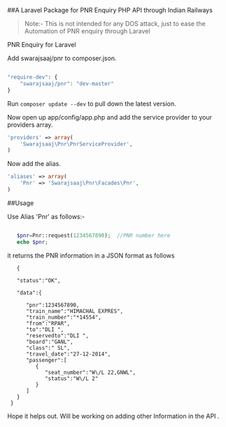 ##A Laravel Package for PNR Enquiry PHP API through Indian Railways


>Note:- This is not intended for any DOS attack, just to ease the Automation of PNR enquiry through Laravel

PNR Enquiry for Laravel

Add swarajsaaj/pnr to composer.json.
```php

"require-dev": {
    "swarajsaaj/pnr": "dev-master"
}

```

Run <code>composer update --dev</code> to pull down the latest version.

Now open up app/config/app.php and add the service provider to your providers array.

```php
'providers' => array(
    'Swarajsaaj\Pnr\PnrServiceProvider',
)
```

Now add the alias.

```php
'aliases' => array(
    'Pnr' => 'Swarajsaaj\Pnr\Facades\Pnr',
)
```

##Usage

Use Alias 'Pnr' as follows:-

```php

   $pnr=Pnr::request(1234567890);  //PNR number here
   echo $pnr;

```

it returns the PNR information in a JSON format as follows


```javasript
   {

   "status":"OK",

   "data":{

      "pnr":1234567890,
      "train_name":"HIMACHAL EXPRES",
      "train_number":"*14554",
      "from":"RPAR",
      "to":"DLI ",
      "reservedto":"DLI ",
      "board":"GANL",
      "class":" SL",
      "travel_date":"27-12-2014",
      "passenger":[
         {
            "seat_number":"W\/L 22,GNWL",
            "status":"W\/L 2"
         }
      ]
   }
 }
```


Hope it helps out. 
Will be working on adding other Information in the API .

